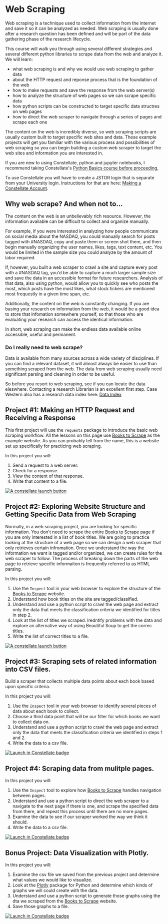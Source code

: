 # Web Scraping

Web scraping is a technique used to collect information from the internet and save it so it can be analyzed as needed. Web scraping is usually done after a research question has been defined and will be part of the data gathering phase of the research lifecycle.

This course will walk you through using several different strategies and several different python libraries to scrape data from the web and analyze it.  We will learn:

- what web scraping is and why we would use web scraping to gather data
- about the HTTP request and reponse process that is the foundation of the web
- how to make requests and save the response from the web server(s)
- how to analyze the structure of web pages so we can scrape specific data
- how python scripts can be constructed to target specific data structres on web pages
- how to direct the web scraper to navigate through a series of pages and scrape each one

The content on the web is incredibly diverse, so web scraping scripts are usually custom built to target specific web sites and data.  These example projects will get you familiar with the various process and possibilities of web scraping so you can begin building a custom web scraper to target the web sites and information you are interested in.  

If you are new to using Constellate, python and jupyter notebooks, I recommend taking Constellate's <a href ="https://ithaka.github.io/constellate-python-basics/">Python Basics course before proceeding.  </a> 

To use Constellate you will have to create a JSTOR login that is separate from your University login.  Instructions for that are here:  <a href="https://librarybeales.github.io/CreateLogin/" target=blank>Making a Constellate Account</a>.

## Why web scrape?  And when not to...

The content on the web is an unbelievably rich resource.  However, the information available can be difficult to collect and organize manually.  

For example, if you were interested in analyzing how people communicate on social media about the NASDAQ, you could manually search for posts tagged with #NASDAQ, copy and paste them or screen shot them, and then begin manually organizing the user names, likes, tags, text content, etc.  You would be limited in the sample size you could analyze by the amount of labor required.

If, however, you built a web scraper to crawl a site and capture every post with a #NASDAQ tag, you'd be able to capture a much larger sample size and save the data in an accessible format for future researchers.  Analysis of that data, also using python, would allow you to quickly see who posts the most, which posts have the most likes, what stock tickers are mentioned most frequestly in a given time span, etc.  

Additionally, the content on the web is constantly changing.  If you are basing your research on information from the web, it would be a good idea to store that infomation somewhere yourself, so that those who are evaluating your research can access the identical information.

In short, web scraping can make the endless data available online accessible, useful and permanent. 

### Do I really need to web scrape?

Data is available from many sources across a wide variety of disciplines.  If you can find a relevant dataset, it will almost always be easier to use than something scraped from the web.  The data from web scraping usually need significant parsing and cleaning in order to be useful.  

So before you resort to web scraping, see if you can locate the data eleswhere. Contacting a research Librarian is an excellent first step.  Case Western also has a research data index here: <a href ="link!">Data Index</a> 


## Project #1: Making an HTTP Request and Receiving a Response

This first project will use the `requests` package to introduce the basic web scraping workflow.  All the lessons on this page use <a href="https://books.toscrape.com/">Books to Scrape</a> as the example website.  As you can probably tell from the name, this is a website set up specifically for practicing web scraping.

In this project you will:
1. Send a request to a web server.
2. Check for a response.
3. View the content of that response.
4. Write that content to a file. 

<a href="https://constellate.org/lab?repo=https%3A%2F%2Fgithub.com%2FLibraryBeales%2FWeb-Scraping&filepath=scrape1.ipynb" target="_blank">![A constellate launch button](https://constellate.org/images/constellate-badge.svg)</a>


## Project #2: Exploring Website Structure and Getting Specific Data from Web Scraping 

Normally, in a web scraping project, you are looking for specific information.  You don't need to scrape the entire <a href="https://books.toscrape.com/">Books to Scrape</a> page if you are only interested in a list of book titles.  We are going to practice looking at the structure of a web page so we can design a web scraper that only retrieves certain infromation.  Once we understand the way the information we want is tagged and/or organized, we can create rules for the web scraper to follow.  The process of breaking down the parts of the web page to retrieve specific informaiton is frequently referred to as HTML parsing.

In this project you will:
1. Use the `Inspect` tool in your web browser to explore the structure of the <a href="https://books.toscrape.com/">Books to Scrape</a> website.
2. Understand how book titles on the site are tagged/classified. 
3. Understand and use a python script to crawl the web page and extract only the data that meets the classification criteria we identified for titles in step 2.
4. Look at the list of titles we scraped.  Iredntify problems with the data and explore an alternative way of using Beautiful Soup to get the correc titles.
5. Write the list of correct titles to a file. 

<a href="https://constellate.org/lab?repo=https%3A%2F%2Fgithub.com%2FLibraryBeales%2FWeb-Scraping&filepath=scrape2.ipynb" target="_blank">![A constellate launch button](https://constellate.org/images/constellate-badge.svg)</a>


## Project #3: Scraping sets of related information into CSV files.

Build a scraper that collects multiple data points about each book based upon specific criteria.

In this project you will:
1. Use the `Inspect` tool in your web browser to identify several pieces of data about each book to collect.
2. Choose a third data point that will be our filter for which books we want to collect data on. 
3. Understand and use a python script to crawl the web page and extract only the data that meets the classification criteria we identified in steps 1 and 2.
4. Write the data to a csv file. 

[![Launch in Constellate badge](https://constellate.org/images/constellate-badge.svg)](https://constellate.org/lab?repo=https%3A%2F%2Fgithub.com%2FLibraryBeales%2FWeb-Scraping)

## Project #4: Scraping data from mulitple pages.

In this project you will:
1. Use the `Inspect` tool to explore how <a href="https://books.toscrape.com/">Books to Scrape</a> handles navigation between pages.
2. Understand and use a python script to direct the web scraper to a navigate to the next page if there is one, and scrape the specified data from there, and repeat this process until there are no more pages.
3. Examine the data to see if our scraper worked the way we think it should.
4. Write the data to a csv file. 

[![Launch in Constellate badge](https://constellate.org/images/constellate-badge.svg)](https://constellate.org/lab?repo=https%3A%2F%2Fgithub.com%2FLibraryBeales%2FWeb-Scraping)

## Bonus Project: Data Visualization with Plotly.

In this project you will:
1. Examine the csv file we saved from the previous project and determine what values we would like to visualize.  
2. Look at the <a href="https://plotly.com/python/">Plotly</a> package for Python and determine which kinds of graphs we will could create with the data.  
3. Understand and use a python script to generate those graphs using the dta we scraped from the <a href="https://books.toscrape.com/">Books to Scrape</a> website.
4. Save those graphs to a file.



[![Launch in Constellate badge](https://constellate.org/images/constellate-badge.svg)](https://constellate.org/lab?repo=https%3A%2F%2Fgithub.com%2FLibraryBeales%2FWeb-Scraping)
